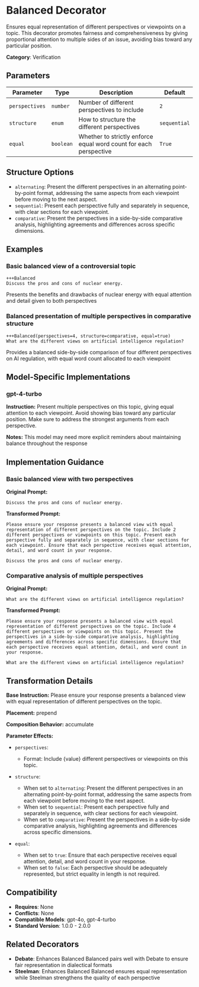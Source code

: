 # Balanced Decorator

Ensures equal representation of different perspectives or viewpoints on a topic. This decorator promotes fairness and comprehensiveness by giving proportional attention to multiple sides of an issue, avoiding bias toward any particular position.

**Category**: Verification

## Parameters

| Parameter | Type | Description | Default |
|-----------|------|-------------|--------|
| `perspectives` | `number` | Number of different perspectives to include | `2` |
| `structure` | `enum` | How to structure the different perspectives | `sequential` |
| `equal` | `boolean` | Whether to strictly enforce equal word count for each perspective | `True` |

## Structure Options

- `alternating`: Present the different perspectives in an alternating point-by-point format, addressing the same aspects from each viewpoint before moving to the next aspect.
- `sequential`: Present each perspective fully and separately in sequence, with clear sections for each viewpoint.
- `comparative`: Present the perspectives in a side-by-side comparative analysis, highlighting agreements and differences across specific dimensions.

## Examples

### Basic balanced view of a controversial topic

```
+++Balanced
Discuss the pros and cons of nuclear energy.
```

Presents the benefits and drawbacks of nuclear energy with equal attention and detail given to both perspectives

### Balanced presentation of multiple perspectives in comparative structure

```
+++Balanced(perspectives=4, structure=comparative, equal=true)
What are the different views on artificial intelligence regulation?
```

Provides a balanced side-by-side comparison of four different perspectives on AI regulation, with equal word count allocated to each viewpoint

## Model-Specific Implementations

### gpt-4-turbo

**Instruction:** Present multiple perspectives on this topic, giving equal attention to each viewpoint. Avoid showing bias toward any particular position. Make sure to address the strongest arguments from each perspective.

**Notes:** This model may need more explicit reminders about maintaining balance throughout the response


## Implementation Guidance

### Basic balanced view with two perspectives

**Original Prompt:**
```
Discuss the pros and cons of nuclear energy.
```

**Transformed Prompt:**
```
Please ensure your response presents a balanced view with equal representation of different perspectives on the topic. Include 2 different perspectives or viewpoints on this topic. Present each perspective fully and separately in sequence, with clear sections for each viewpoint. Ensure that each perspective receives equal attention, detail, and word count in your response.

Discuss the pros and cons of nuclear energy.
```

### Comparative analysis of multiple perspectives

**Original Prompt:**
```
What are the different views on artificial intelligence regulation?
```

**Transformed Prompt:**
```
Please ensure your response presents a balanced view with equal representation of different perspectives on the topic. Include 4 different perspectives or viewpoints on this topic. Present the perspectives in a side-by-side comparative analysis, highlighting agreements and differences across specific dimensions. Ensure that each perspective receives equal attention, detail, and word count in your response.

What are the different views on artificial intelligence regulation?
```

## Transformation Details

**Base Instruction:** Please ensure your response presents a balanced view with equal representation of different perspectives on the topic.

**Placement:** prepend

**Composition Behavior:** accumulate

**Parameter Effects:**

- `perspectives`:
  - Format: Include {value} different perspectives or viewpoints on this topic.

- `structure`:
  - When set to `alternating`: Present the different perspectives in an alternating point-by-point format, addressing the same aspects from each viewpoint before moving to the next aspect.
  - When set to `sequential`: Present each perspective fully and separately in sequence, with clear sections for each viewpoint.
  - When set to `comparative`: Present the perspectives in a side-by-side comparative analysis, highlighting agreements and differences across specific dimensions.

- `equal`:
  - When set to `true`: Ensure that each perspective receives equal attention, detail, and word count in your response.
  - When set to `false`: Each perspective should be adequately represented, but strict equality in length is not required.

## Compatibility

- **Requires**: None
- **Conflicts**: None
- **Compatible Models**: gpt-4o, gpt-4-turbo
- **Standard Version**: 1.0.0 - 2.0.0

## Related Decorators

- **Debate**: Enhances Balanced Balanced pairs well with Debate to ensure fair representation in dialectical formats
- **Steelman**: Enhances Balanced Balanced ensures equal representation while Steelman strengthens the quality of each perspective

